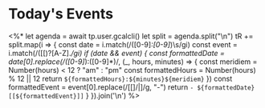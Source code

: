 # Today's Events

<%*
let agenda = await tp.user.gcalcli()
let split = agenda.split("\n")
tR += split.map(i => {
 const date = i.match(/([0-9]*\:[0-9]*)\s/gi)
 const event = i.match(/(\[\[)?[A-Z].*/gi)
if (date && event) {
  const formattedDate = date[0].replace(/([0-9]*):([0-9]*)/, (_, 
hours, minutes) => {
    const meridiem = Number(hours) < 12 ? "am" : "pm"
    const formattedHours = Number(hours) % 12 || 12
    return `${formattedHours}:${minutes}${meridiem}`
  })
  const formattedEvent = event[0].replace(/[\[\]\/\|]/g, "-")
  return `- ${formattedDate} [[${formattedEvent}]]`
}
}).join('\n')
%>